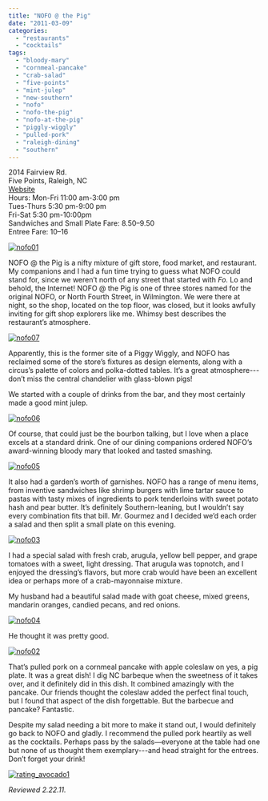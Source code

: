```yaml
---
title: "NOFO @ the Pig"
date: "2011-03-09"
categories: 
  - "restaurants"
  - "cocktails"
tags: 
  - "bloody-mary"
  - "cornmeal-pancake"
  - "crab-salad"
  - "five-points"
  - "mint-julep"
  - "new-southern"
  - "nofo"
  - "nofo-the-pig"
  - "nofo-at-the-pig"
  - "piggly-wiggly"
  - "pulled-pork"
  - "raleigh-dining"
  - "southern"
---
```


2014 Fairview Rd.\
Five Points, Raleigh, NC\
[Website](http://www.nofo.com/)\
Hours: Mon-Fri 11:00 am-3:00 pm\
Tues-Thurs 5:30 pm-9:00 pm\
Fri-Sat 5:30 pm-10:00pm\
Sandwiches and Small Plate Fare: $8.50–$9.50\
Entree Fare: $10–$16

[![](http://s3.amazonaws.com/thegourmez-wpmedia/2011/02/nofo01.jpg "nofo01")](http://s3.amazonaws.com/thegourmez-wpmedia/2011/02/nofo01.jpg)

NOFO @ the Pig is a nifty mixture of gift store, food market, and restaurant. My companions and I had a fun time trying to guess what NOFO could stand for, since we weren’t north of any street that started with _Fo._ Lo and behold, the Internet! NOFO @ the Pig is one of three stores named for the original NOFO, or North Fourth Street, in Wilmington. We were there at night, so the shop, located on the top floor, was closed, but it looks awfully inviting for gift shop explorers like me. Whimsy best describes the restaurant’s atmosphere.

[![](http://s3.amazonaws.com/thegourmez-wpmedia/2011/02/nofo07.jpg "nofo07")](http://s3.amazonaws.com/thegourmez-wpmedia/2011/02/nofo07.jpg)

Apparently, this is the former site of a Piggy Wiggly, and NOFO has reclaimed some of the store’s fixtures as design elements, along with a circus’s palette of colors and polka-dotted tables. It’s a great atmosphere---don’t miss the central chandelier with glass-blown pigs!

We started with a couple of drinks from the bar, and they most certainly made a good mint julep.

[![](http://s3.amazonaws.com/thegourmez-wpmedia/2011/02/nofo06.jpg "nofo06")](http://s3.amazonaws.com/thegourmez-wpmedia/2011/02/nofo06.jpg)

Of course, that could just be the bourbon talking, but I love when a place excels at a standard drink. One of our dining companions ordered NOFO’s award-winning bloody mary that looked and tasted smashing.

[![](http://s3.amazonaws.com/thegourmez-wpmedia/2011/02/nofo05.jpg "nofo05")](http://s3.amazonaws.com/thegourmez-wpmedia/2011/02/nofo05.jpg)

It also had a garden’s worth of garnishes. NOFO has a range of menu items, from inventive sandwiches like shrimp burgers with lime tartar sauce to pastas with tasty mixes of ingredients to pork tenderloins with sweet potato hash and pear butter. It’s definitely Southern-leaning, but I wouldn’t say every combination fits that bill. Mr. Gourmez and I decided we’d each order a salad and then split a small plate on this evening.

[![](http://s3.amazonaws.com/thegourmez-wpmedia/2011/02/nofo03.jpg "nofo03")](http://s3.amazonaws.com/thegourmez-wpmedia/2011/02/nofo03.jpg)

I had a special salad with fresh crab, arugula, yellow bell pepper, and grape tomatoes with a sweet, light dressing. That arugula was topnotch, and I enjoyed the dressing’s flavors, but more crab would have been an excellent idea or perhaps more of a crab-mayonnaise mixture.

My husband had a beautiful salad made with goat cheese, mixed greens, mandarin oranges, candied pecans, and red onions.

[![](http://s3.amazonaws.com/thegourmez-wpmedia/2011/02/nofo04.jpg "nofo04")](http://s3.amazonaws.com/thegourmez-wpmedia/2011/02/nofo04.jpg)

He thought it was pretty good.

[![](http://s3.amazonaws.com/thegourmez-wpmedia/2011/02/nofo02.jpg "nofo02")](http://s3.amazonaws.com/thegourmez-wpmedia/2011/02/nofo02.jpg)

That’s pulled pork on a cornmeal pancake with apple coleslaw on yes, a pig plate. It was a great dish! I dig NC barbeque when the sweetness of it takes over, and it definitely did in this dish. It combined amazingly with the pancake. Our friends thought the coleslaw added the perfect final touch, but I found that aspect of the dish forgettable. But the barbecue and pancake? Fantastic.

Despite my salad needing a bit more to make it stand out, I would definitely go back to NOFO and gladly. I recommend the pulled pork heartily as well as the cocktails. Perhaps pass by the salads—everyone at the table had one but none of us thought them exemplary---and head straight for the entrees. Don’t forget your drink!

[![](http://s3.amazonaws.com/thegourmez-wpmedia/2009/02/rating_avocado1.gif "rating_avocado1")](http://s3.amazonaws.com/thegourmez-wpmedia/2009/02/rating_avocado1.gif)

_Reviewed 2.22.11._
